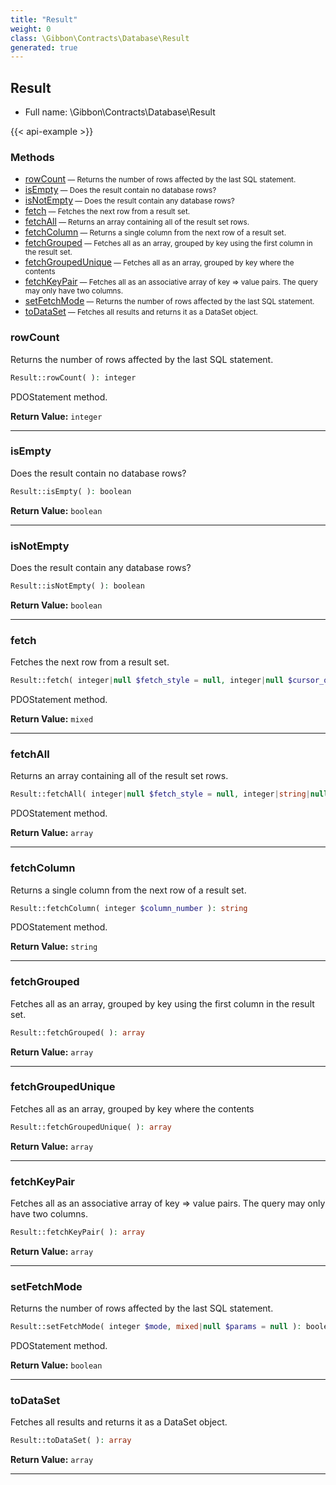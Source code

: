```yaml
---
title: "Result"
weight: 0
class: \Gibbon\Contracts\Database\Result
generated: true
---
```


## Result





* Full name: \Gibbon\Contracts\Database\Result

{{< api-example >}} 



### Methods

- [rowCount](#rowcount)<small> — Returns the number of rows affected by the last SQL statement.</small>
- [isEmpty](#isempty)<small> — Does the result contain no database rows?</small>
- [isNotEmpty](#isnotempty)<small> — Does the result contain any database rows?</small>
- [fetch](#fetch)<small> — Fetches the next row from a result set.</small>
- [fetchAll](#fetchall)<small> — Returns an array containing all of the result set rows.</small>
- [fetchColumn](#fetchcolumn)<small> — Returns a single column from the next row of a result set.</small>
- [fetchGrouped](#fetchgrouped)<small> — Fetches all as an array, grouped by key using the first column in the result set.</small>
- [fetchGroupedUnique](#fetchgroupedunique)<small> — Fetches all as an array, grouped by key where the contents</small>
- [fetchKeyPair](#fetchkeypair)<small> — Fetches all as an associative array of key => value pairs. The query may only have two columns.</small>
- [setFetchMode](#setfetchmode)<small> — Returns the number of rows affected by the last SQL statement.</small>
- [toDataSet](#todataset)<small> — Fetches all results and returns it as a DataSet object.</small>




### rowCount

Returns the number of rows affected by the last SQL statement.

```php
Result::rowCount( ): integer
```

PDOStatement method.




**Return Value:**
`integer`  



---

### isEmpty

Does the result contain no database rows?

```php
Result::isEmpty( ): boolean
```






**Return Value:**
`boolean`  



---

### isNotEmpty

Does the result contain any database rows?

```php
Result::isNotEmpty( ): boolean
```






**Return Value:**
`boolean`  



---

### fetch

Fetches the next row from a result set.

```php
Result::fetch( integer|null $fetch_style = null, integer|null $cursor_orientation = null, integer|null $cursor_offset = null ): mixed
```

PDOStatement method.




**Return Value:**
`mixed`  



---

### fetchAll

Returns an array containing all of the result set rows.

```php
Result::fetchAll( integer|null $fetch_style = null, integer|string|null $fetch_argument = null, array|null $ctor_args = null ): array
```

PDOStatement method.




**Return Value:**
`array`  



---

### fetchColumn

Returns a single column from the next row of a result set.

```php
Result::fetchColumn( integer $column_number ): string
```

PDOStatement method.




**Return Value:**
`string`  



---

### fetchGrouped

Fetches all as an array, grouped by key using the first column in the result set.

```php
Result::fetchGrouped( ): array
```






**Return Value:**
`array`  



---

### fetchGroupedUnique

Fetches all as an array, grouped by key where the contents

```php
Result::fetchGroupedUnique( ): array
```






**Return Value:**
`array`  



---

### fetchKeyPair

Fetches all as an associative array of key => value pairs. The query may only have two columns.

```php
Result::fetchKeyPair( ): array
```






**Return Value:**
`array`  



---

### setFetchMode

Returns the number of rows affected by the last SQL statement.

```php
Result::setFetchMode( integer $mode, mixed|null $params = null ): boolean
```

PDOStatement method.




**Return Value:**
`boolean`  



---

### toDataSet

Fetches all results and returns it as a DataSet object.

```php
Result::toDataSet( ): array
```






**Return Value:**
`array`  



---

